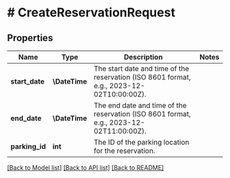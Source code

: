 # # CreateReservationRequest

## Properties

Name | Type | Description | Notes
------------ | ------------- | ------------- | -------------
**start_date** | **\DateTime** | The start date and time of the reservation (ISO 8601 format, e.g., 2023-12-02T10:00:00Z). |
**end_date** | **\DateTime** | The end date and time of the reservation (ISO 8601 format, e.g., 2023-12-02T11:00:00Z). |
**parking_id** | **int** | The ID of the parking location for the reservation. |

[[Back to Model list]](../../README.md#models) [[Back to API list]](../../README.md#endpoints) [[Back to README]](../../README.md)
